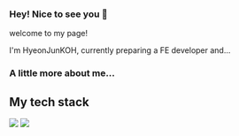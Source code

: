 ### Hey! Nice to see you 👋
<!--
**HyeonJunKOH/HyeonJunKOH** is a ✨ _special_ ✨ repository because its `README.md` (this file) appears on your GitHub profile.

Here are some ideas to get you started:

- 🔭 I’m currently working on ...
- 🌱 I’m currently learning ...
- 👯 I’m looking to collaborate on ...
- 🤔 I’m looking for help with ...
- 💬 Ask me about ...
- 📫 How to reach me: ...
- 😄 Pronouns: ...
- ⚡ Fun fact: ...
-->
<p>welcome to my page!</p>
<p>I'm HyeonJunKOH, currently preparing a FE developer and... </p>
<h3>A little more about me... </h3>


<h2>My tech stack</h2>
<img src="https://img.shields.io/badge/Javascript-F05138?style=flat-square&logo=Javascript&logoColor=white"/>
<span><img src="https://img.shields.io/badge/HTML-E34F26?style=flat-square&logo=HTML5&logoColor=white"/></span>
